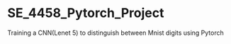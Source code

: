 # SE_4458_Pytorch_Project
 Training a CNN(Lenet 5) to distinguish between Mnist digits using Pytorch

